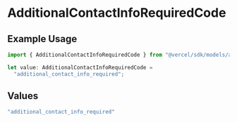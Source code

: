 # AdditionalContactInfoRequiredCode

## Example Usage

```typescript
import { AdditionalContactInfoRequiredCode } from "@vercel/sdk/models/additionalcontactinforequired.js";

let value: AdditionalContactInfoRequiredCode =
  "additional_contact_info_required";
```

## Values

```typescript
"additional_contact_info_required"
```